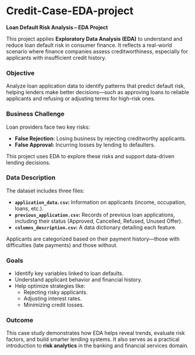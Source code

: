 # Credit-Case-EDA-project
**Loan Default Risk Analysis – EDA Project**

This project applies **Exploratory Data Analysis (EDA)** to understand and reduce loan default risk in consumer finance. It reflects a real-world scenario where finance companies assess creditworthiness, especially for applicants with insufficient credit history.

### Objective

Analyze loan application data to identify patterns that predict default risk, helping lenders make better decisions—such as approving loans to reliable applicants and refusing or adjusting terms for high-risk ones.

### Business Challenge

Loan providers face two key risks:
- **False Rejection:** Losing business by rejecting creditworthy applicants.
- **False Approval:** Incurring losses by lending to defaulters.

This project uses EDA to explore these risks and support data-driven lending decisions.

### Data Description

The dataset includes three files:
- **`application_data.csv`:** Information on applicants (income, occupation, loans, etc.).
- **`previous_application.csv`:** Records of previous loan applications, including their status (Approved, Cancelled, Refused, Unused Offer).
- **`columns_description.csv`:** A data dictionary detailing each feature.

Applicants are categorized based on their payment history—those with difficulties (late payments) and those without. 

### Goals

- Identify key variables linked to loan defaults.
- Understand applicant behavior and financial history.
- Help optimize strategies like:
  - Rejecting risky applicants.
  - Adjusting interest rates.
  - Minimizing credit losses.

### Outcome

This case study demonstrates how EDA helps reveal trends, evaluate risk factors, and build smarter lending systems. It also serves as a practical introduction to **risk analytics** in the banking and financial services domain.
